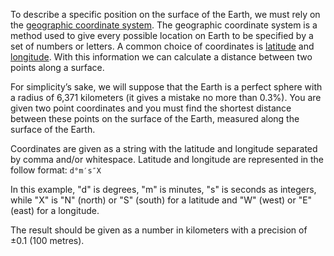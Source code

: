 To describe a specific position on the surface of the Earth, we must rely on the
[geographic coordinate system](http://en.wikipedia.org/wiki/Geographic_coordinate_system).
The geographic coordinate system is a method used to give every possible location on Earth to be
specified by a set of numbers or letters. A common choice of coordinates is 
[latitude](http://en.wikipedia.org/wiki/Geographic_coordinate_system) 
and [longitude](http://en.wikipedia.org/wiki/Longitude).
With this information we can calculate a distance between two points along a surface.

For simplicity’s sake, we will suppose that the Earth is a perfect sphere with a radius of 6,371
kilometers (it gives a mistake no more than 0.3%).
You are given two point coordinates and you must find the shortest distance between
these points on the surface of the Earth, measured along the surface of the Earth.

Coordinates are given as a string with the latitude and longitude separated by comma and/or whitespace.
Latitude and longitude are represented in the follow format: ```d°m′s″X```

In this example, "d" is degrees, "m" is minutes, "s" is seconds as integers, while "X" is "N"
(north) or "S" (south) for a latitude and "W" (west) or "E" (east) for a longitude.

The result should be given as a number in kilometers with a precision of ±0.1 (100 metres).
